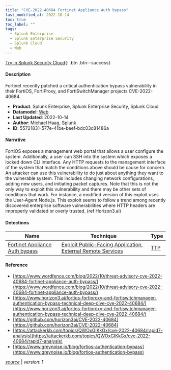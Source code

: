```yaml
---
title: "CVE-2022-40684 Fortinet Appliance Auth bypass"
last_modified_at: 2022-10-14
toc: true
toc_label: ""
tags:
  - Splunk Enterprise
  - Splunk Enterprise Security
  - Splunk Cloud
  - Web
---
```


[Try in Splunk Security Cloud](https://www.splunk.com/en_us/cyber-security.html){: .btn .btn--success}

#### Description

Fortinet recently patched a critical authentication bypass vulnerability in their FortiOS, FortiProxy, and FortiSwitchManager projects CVE-2022-40684.

- **Product**: Splunk Enterprise, Splunk Enterprise Security, Splunk Cloud
- **Datamodel**: [Web](https://docs.splunk.com/Documentation/CIM/latest/User/Web)
- **Last Updated**: 2022-10-14
- **Author**: Michael Haag, Splunk
- **ID**: 55721831-577e-41be-beef-bdc03c81486a

#### Narrative

FortiOS exposes a management web portal that allows a user configure the system. Additionally, a user can SSH into the system which exposes a locked down CLI interface. Any HTTP requests to the management interface of the system that match the conditions above should be cause for concern. An attacker can use this vulnerability to do just about anything they want to the vulnerable system. This includes changing network configurations, adding new users, and initiating packet captures. Note that this is not the only way to exploit this vulnerability and there may be other sets of conditions that work. For instance, a modified version of this exploit uses the User-Agent Node.js. This exploit seems to follow a trend among recently discovered enterprise software vulnerabilities where HTTP headers are improperly validated or overly trusted. (ref Horizon3.ai)

#### Detections

| Name        | Technique   | Type         |
| ----------- | ----------- |--------------|
| [Fortinet Appliance Auth bypass](/web/a83122f2-fa09-4868-a230-544dbc54bc1c/) | [Exploit Public-Facing Application](/tags/#exploit-public-facing-application), [External Remote Services](/tags/#external-remote-services) | [TTP](https://github.com/splunk/security_content/wiki/Detection-Analytic-Types) |

#### Reference

* [https://www.wordfence.com/blog/2022/10/threat-advisory-cve-2022-40684-fortinet-appliance-auth-bypass/](https://www.wordfence.com/blog/2022/10/threat-advisory-cve-2022-40684-fortinet-appliance-auth-bypass/)
* [https://www.horizon3.ai/fortios-fortiproxy-and-fortiswitchmanager-authentication-bypass-technical-deep-dive-cve-2022-40684/](https://www.horizon3.ai/fortios-fortiproxy-and-fortiswitchmanager-authentication-bypass-technical-deep-dive-cve-2022-40684/)
* [https://github.com/horizon3ai/CVE-2022-40684](https://github.com/horizon3ai/CVE-2022-40684)
* [https://attackerkb.com/topics/QWOxGIKkGx/cve-2022-40684/rapid7-analysis](https://attackerkb.com/topics/QWOxGIKkGx/cve-2022-40684/rapid7-analysis)
* [https://www.greynoise.io/blog/fortios-authentication-bypass](https://www.greynoise.io/blog/fortios-authentication-bypass)



[*source*](https://github.com/splunk/security_content/tree/develop/stories/cve_2022_40684_fortinet_appliance_auth_bypass.yml) \| *version*: **1**